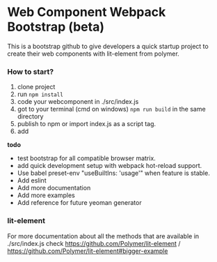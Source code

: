 # Web Component Webpack Bootstrap (beta)

This is a bootstrap github to give developers a quick startup project to
create their web components with lit-element from polymer.

### How to start?

 1. clone project
 2. run ```npm install```
 3. code your webcomponent in ./src/index.js
 4. got to your terminal (cmd on windows) ```npm run build``` in the same directory
 5. publish to npm or import index.js as a script tag.
 6. add


__todo__
* test bootstrap for all compatible browser matrix.
* add quick development setup with webpack hot-reload support.
* Use babel preset-env "useBuiltIns: 'usage'" when feature is stable.
* Add eslint
* Add more documentation
* Add more examples
* Add reference for future yeoman generator

### lit-element
For more documentation about all the methods that are available in ./src/index.js
check https://github.com/Polymer/lit-element / https://github.com/Polymer/lit-element#bigger-example
